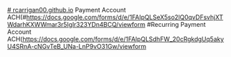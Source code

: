 [# rcarrigan00.github.io](https://forms.zoho.com/rcarrigan00/form/MaintenanceRequestForm)
Payment Account ACH(#https://docs.google.com/forms/d/e/1FAIpQLSeX5so2lQ0qvDFsvhjXTWdarhKXWWmar3r5Iglr323YDn4BCQ/viewform
#Recurring  Payment Account ACH(https://docs.google.com/forms/d/e/1FAIpQLSdhFW_20cRgkdgUq5akyU4SRnA-cNGvTeB_UNa-LnP9vO31Gw/viewform

